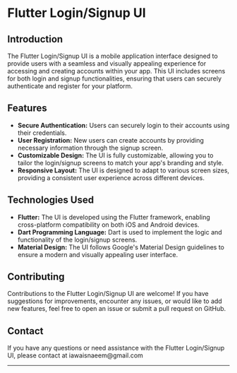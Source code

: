 
<h1>Flutter Login/Signup UI</h1>

<h2>Introduction</h2>

<p>The Flutter Login/Signup UI is a mobile application interface designed to provide users with a seamless and visually appealing experience for accessing and creating accounts within your app. This UI includes screens for both login and signup functionalities, ensuring that users can securely authenticate and register for your platform.</p>

<h2>Features</h2>

<ul>
    <li><strong>Secure Authentication:</strong> Users can securely login to their accounts using their credentials.</li>
    <li><strong>User Registration:</strong> New users can create accounts by providing necessary information through the signup screen.</li>
    <li><strong>Customizable Design:</strong> The UI is fully customizable, allowing you to tailor the login/signup screens to match your app's branding and style.</li>
    <li><strong>Responsive Layout:</strong> The UI is designed to adapt to various screen sizes, providing a consistent user experience across different devices.</li>
</ul>

<h2>Technologies Used</h2>

<ul>
    <li><strong>Flutter:</strong> The UI is developed using the Flutter framework, enabling cross-platform compatibility on both iOS and Android devices.</li>
    <li><strong>Dart Programming Language:</strong> Dart is used to implement the logic and functionality of the login/signup screens.</li>
    <li><strong>Material Design:</strong> The UI follows Google's Material Design guidelines to ensure a modern and visually appealing user interface.</li>
</ul>

<h2>Contributing</h2>

<p>Contributions to the Flutter Login/Signup UI are welcome! If you have suggestions for improvements, encounter any issues, or would like to add new features, feel free to open an issue or submit a pull request on GitHub.</p>


<h2>Contact</h2>

<p>If you have any questions or need assistance with the Flutter Login/Signup UI, please contact at iawaisnaeem@gmail.com</p>

<hr>



</body>
</html>
